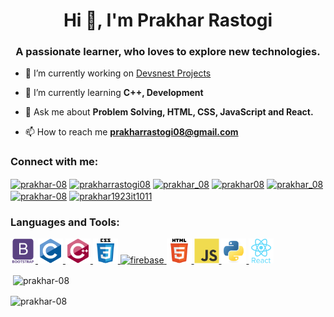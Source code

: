 <h1 align="center">Hi 👋, I'm Prakhar Rastogi</h1>
<h3 align="center">A passionate learner, who loves to explore new technologies.</h3>

- 🔭 I’m currently working on [Devsnest Projects](https://github.com/Prakhar-08/Devsnest)

- 🌱 I’m currently learning **C++, Development**

- 💬 Ask me about **Problem Solving, HTML, CSS, JavaScript and React.**

- 📫 How to reach me **prakharrastogi08@gmail.com**

<h3 align="left">Connect with me:</h3>
<p align="left">
<a href="https://linkedin.com/in/prakhar-08" target="blank"><img align="center" src="https://raw.githubusercontent.com/rahuldkjain/github-profile-readme-generator/master/src/images/icons/Social/linked-in-alt.svg" alt="prakhar-08" height="30" width="40" /></a>
<a href="https://codesandbox.com/prakharrastogi08" target="blank"><img align="center" src="https://cdn.jsdelivr.net/npm/simple-icons@3.0.1/icons/codesandbox.svg" alt="prakharrastogi08" height="30" width="40" /></a>
<a href="https://www.codechef.com/users/prakhar_08" target="blank"><img align="center" src="https://cdn.jsdelivr.net/npm/simple-icons@3.1.0/icons/codechef.svg" alt="prakhar_08" height="30" width="40" /></a>
<a href="https://www.hackerrank.com/prakhar08" target="blank"><img align="center" src="https://raw.githubusercontent.com/rahuldkjain/github-profile-readme-generator/master/src/images/icons/Social/hackerrank.svg" alt="prakhar08" height="30" width="40" /></a>
<a href="https://codeforces.com/profile/prakhar_08" target="blank"><img align="center" src="https://cdn.jsdelivr.net/npm/simple-icons@3.0.1/icons/codeforces.svg" alt="prakhar_08" height="30" width="40" /></a>
<a href="https://www.leetcode.com/prakhar-08" target="blank"><img align="center" src="https://raw.githubusercontent.com/rahuldkjain/github-profile-readme-generator/master/src/images/icons/Social/leet-code.svg" alt="prakhar-08" height="30" width="40" /></a>
<a href="https://auth.geeksforgeeks.org/user/prakhar1923it1011" target="blank"><img align="center" src="https://raw.githubusercontent.com/rahuldkjain/github-profile-readme-generator/master/src/images/icons/Social/geeks-for-geeks.svg" alt="prakhar1923it1011" height="30" width="40" /></a>
</p>

<h3 align="left">Languages and Tools:</h3>
<p align="left"> <a href="https://getbootstrap.com" target="_blank"> <img src="https://raw.githubusercontent.com/devicons/devicon/master/icons/bootstrap/bootstrap-plain-wordmark.svg" alt="bootstrap" width="40" height="40"/> </a> <a href="https://www.cprogramming.com/" target="_blank"> <img src="https://raw.githubusercontent.com/devicons/devicon/master/icons/c/c-original.svg" alt="c" width="40" height="40"/> </a> <a href="https://www.w3schools.com/cpp/" target="_blank"> <img src="https://raw.githubusercontent.com/devicons/devicon/master/icons/cplusplus/cplusplus-original.svg" alt="cplusplus" width="40" height="40"/> </a> <a href="https://www.w3schools.com/css/" target="_blank"> <img src="https://raw.githubusercontent.com/devicons/devicon/master/icons/css3/css3-original-wordmark.svg" alt="css3" width="40" height="40"/> </a> <a href="https://firebase.google.com/" target="_blank"> <img src="https://www.vectorlogo.zone/logos/firebase/firebase-icon.svg" alt="firebase" width="40" height="40"/> </a> <a href="https://www.w3.org/html/" target="_blank"> <img src="https://raw.githubusercontent.com/devicons/devicon/master/icons/html5/html5-original-wordmark.svg" alt="html5" width="40" height="40"/> </a> <a href="https://developer.mozilla.org/en-US/docs/Web/JavaScript" target="_blank"> <img src="https://raw.githubusercontent.com/devicons/devicon/master/icons/javascript/javascript-original.svg" alt="javascript" width="40" height="40"/> </a> <a href="https://www.python.org" target="_blank"> <img src="https://raw.githubusercontent.com/devicons/devicon/master/icons/python/python-original.svg" alt="python" width="40" height="40"/> </a> <a href="https://reactjs.org/" target="_blank"> <img src="https://raw.githubusercontent.com/devicons/devicon/master/icons/react/react-original-wordmark.svg" alt="react" width="40" height="40"/> </a> </p>

<p>&nbsp;<img align="center" src="https://github-readme-stats.vercel.app/api?username=prakhar-08&show_icons=true&locale=en" alt="prakhar-08" /></p>

<p><img align="center" src="https://github-readme-streak-stats.herokuapp.com/?user=prakhar-08&" alt="prakhar-08" /></p>
